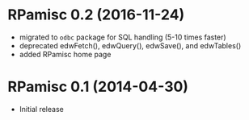 # RPamisc 0.2 (2016-11-24)

- migrated to `odbc` package for SQL handling (5-10 times faster)
- deprecated edwFetch(), edwQuery(), edwSave(), and edwTables()
- added RPamisc home page

# RPamisc 0.1 (2014-04-30)

- Initial release
